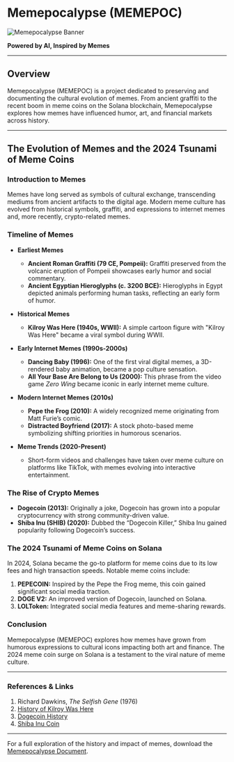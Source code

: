 # Memepocalypse (MEMEPOC)

![Memepocalypse Banner](path/to/your/image.png)

**Powered by AI, Inspired by Memes**

---

## Overview

Memepocalypse (MEMEPOC) is a project dedicated to preserving and documenting the cultural evolution of memes. From ancient graffiti to the recent boom in meme coins on the Solana blockchain, Memepocalypse explores how memes have influenced humor, art, and financial markets across history.

---

## The Evolution of Memes and the 2024 Tsunami of Meme Coins

### Introduction to Memes
Memes have long served as symbols of cultural exchange, transcending mediums from ancient artifacts to the digital age. Modern meme culture has evolved from historical symbols, graffiti, and expressions to internet memes and, more recently, crypto-related memes.

### Timeline of Memes

- **Earliest Memes**
  - **Ancient Roman Graffiti (79 CE, Pompeii):** Graffiti preserved from the volcanic eruption of Pompeii showcases early humor and social commentary.
  - **Ancient Egyptian Hieroglyphs (c. 3200 BCE):** Hieroglyphs in Egypt depicted animals performing human tasks, reflecting an early form of humor.

- **Historical Memes**
  - **Kilroy Was Here (1940s, WWII):** A simple cartoon figure with "Kilroy Was Here" became a viral symbol during WWII.

- **Early Internet Memes (1990s-2000s)**
  - **Dancing Baby (1996):** One of the first viral digital memes, a 3D-rendered baby animation, became a pop culture sensation.
  - **All Your Base Are Belong to Us (2000):** This phrase from the video game *Zero Wing* became iconic in early internet meme culture.

- **Modern Internet Memes (2010s)**
  - **Pepe the Frog (2010):** A widely recognized meme originating from Matt Furie’s comic.
  - **Distracted Boyfriend (2017):** A stock photo-based meme symbolizing shifting priorities in humorous scenarios.

- **Meme Trends (2020-Present)**
  - Short-form videos and challenges have taken over meme culture on platforms like TikTok, with memes evolving into interactive entertainment.

### The Rise of Crypto Memes

- **Dogecoin (2013):** Originally a joke, Dogecoin has grown into a popular cryptocurrency with strong community-driven value.
- **Shiba Inu (SHIB) (2020):** Dubbed the “Dogecoin Killer,” Shiba Inu gained popularity following Dogecoin’s success.

### The 2024 Tsunami of Meme Coins on Solana
In 2024, Solana became the go-to platform for meme coins due to its low fees and high transaction speeds. Notable meme coins include:

1. **PEPECOIN:** Inspired by the Pepe the Frog meme, this coin gained significant social media traction.
2. **DOGE V2:** An improved version of Dogecoin, launched on Solana.
3. **LOLToken:** Integrated social media features and meme-sharing rewards.

### Conclusion
Memepocalypse (MEMEPOC) explores how memes have grown from humorous expressions to cultural icons impacting both art and finance. The 2024 meme coin surge on Solana is a testament to the viral nature of meme culture.

---

### References & Links

1. Richard Dawkins, *The Selfish Gene* (1976)
2. [History of Kilroy Was Here](https://en.wikipedia.org/wiki/Kilroy_was_here)
3. [Dogecoin History](https://dogecoin.com/)
4. [Shiba Inu Coin](https://shibatoken.com/)

---

For a full exploration of the history and impact of memes, download the [Memepocalypse Document](path/to/meme_history_expanded.docx).
